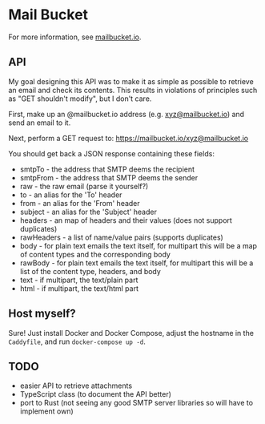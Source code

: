 # Mail Bucket

For more information, see [mailbucket.io](https://mailbucket.io).

## API

My goal designing this API was to make it as simple as possible to retrieve an email and check its contents. This results in violations of principles such as "GET shouldn't modify", but I don't care.

First, make up an @mailbucket.io address (e.g. xyz@mailbucket.io) and send an email to it.

Next, perform a GET request to: https://mailbucket.io/xyz@mailbucket.io

You should get back a JSON response containing these fields:

 - smtpTo - the address that SMTP deems the recipient
 - smtpFrom - the address that SMTP deems the sender
 - raw - the raw email (parse it yourself?)
 - to - an alias for the 'To' header
 - from - an alias for the 'From' header
 - subject - an alias for the 'Subject' header
 - headers - an map of headers and their values (does not support duplicates)
 - rawHeaders - a list of name/value pairs (supports duplicates)
 - body - for plain text emails the text itself, for multipart this will be a map of content types and the corresponding body
 - rawBody - for plain text emails the text itself, for multipart this will be a list of the content type, headers, and body
 - text - if multipart, the text/plain part
 - html - if multipart, the text/html part

## Host myself?
Sure! Just install Docker and Docker Compose, adjust the hostname in the `Caddyfile`, and run `docker-compose up -d`.

## TODO
 - easier API to retrieve attachments
 - TypeScript class (to document the API better)
 - port to Rust (not seeing any good SMTP server libraries so will have to implement own)